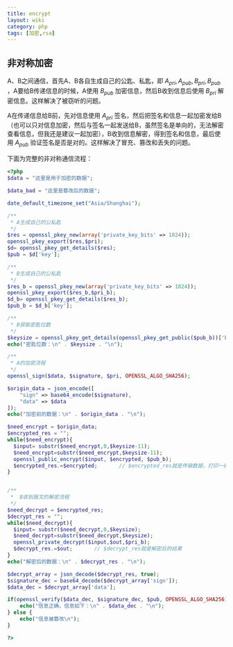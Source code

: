 ```yaml
---
title: encrypt
layout: wiki
category: php
tags: [加密,rsa]
---
```


## 非对称加密

A、B之间通信，首先A、B各自生成自己的公匙、私匙，即 $A_{pri}, A_{pub}, B_{pri}, B_{pub}$ ，A要给B传递信息的时候，A使用 $B_{pub}$ 加密信息，然后B收到信息后使用 $B_{pri}$ 解密信息。这样解决了被窃听的问题。

A在传递信息给B前，先对信息使用 $A_{pri}$ 签名，然后把签名和信息一起加密发给B（也可以只对信息加密，然后与签名一起发送给B，虽然签名是单向的，无法解密查看信息，但我还是建议一起加密），B收到信息解密，得到签名和信息，最后使用 $A_{pub}$ 验证签名是否是对的。这样解决了冒充、篡改和丢失的问题。

下面为完整的非对称通信流程：

```php
<?php
$data = "这里是用于加密的数据";

$data_bad = "这里是篡改后的数据";

date_default_timezone_set("Asia/Shanghai");

/**
 * A生成自己的公私匙
 */
$res = openssl_pkey_new(array('private_key_bits' => 1024));
openssl_pkey_export($res,$pri);
$d= openssl_pkey_get_details($res);
$pub = $d['key'];

/**
 * B生成自己的公私匙
 */
$res_b = openssl_pkey_new(array('private_key_bits' => 1024));
openssl_pkey_export($res_b,$pri_b);
$d_b= openssl_pkey_get_details($res_b);
$pub_b = $d_b['key'];

/**
 * B获取密匙位数
 */
$keysize = openssl_pkey_get_details(openssl_pkey_get_public($pub_b))['bits']/8;
echo("密匙位数：\n" . $keysize . "\n");

/**
 * A的加密流程
 */
openssl_sign($data, $signature, $pri, OPENSSL_ALGO_SHA256);

$origin_data = json_encode([
    "sign" => base64_encode($signature),
    "data" => $data
]);
echo("加密前的数据：\n" . $origin_data . "\n");

$need_encrypt = $origin_data;
$encrypted_res = "";
while($need_encrypt){
  $input= substr($need_encrypt,0,$keysize-11);
  $need_encrypt=substr($need_encrypt,$keysize-11);
  openssl_public_encrypt($input, $encrypted, $pub_b);
  $encrypted_res.=$encrypted;       // $encrypted_res就是传输数据，打印一般都是乱码
}


/**
 *  B收到报文的解密流程
 */
$need_decrypt = $encrypted_res;
$decrypt_res = "";
while($need_decrypt){
  $input= substr($need_decrypt,0,$keysize);
  $need_decrypt=substr($need_decrypt,$keysize);
  openssl_private_decrypt($input,$out,$pri_b);
  $decrypt_res.=$out;       // $decrypt_res就是解密后的结果
}
echo("解密后的数据：\n" . $decrypt_res . "\n");

$decrypt_array = json_decode($decrypt_res, true);
$signature_dec = base64_decode($decrypt_array['sign']);
$data_dec = $decrypt_array['data'];

if(openssl_verify($data_dec, $signature_dec, $pub, OPENSSL_ALGO_SHA256)) {
    echo("信息正确，信息如下：\n" . $data_dec . "\n");
} else {
    echo("信息被篡改\n");
}

?>
```